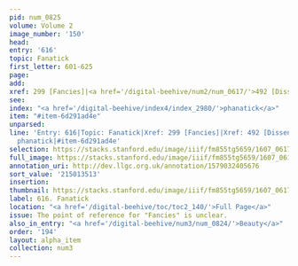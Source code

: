 ```yaml
---
pid: num_0825
volume: Volume 2
image_number: '150'
head:
entry: '616'
topic: Fanatick
first_letter: 601-625
page:
add:
xref: 299 [Fancies]|<a href='/digital-beehive/num2/num_0617/'>492 [Dissenters]</a>
see:
index: "<a href='/digital-beehive/index4/index_2980/'>phanatick</a>"
item: "#item-6d291ad4e"
unparsed:
line: 'Entry: 616|Topic: Fanatick|Xref: 299 [Fancies]|Xref: 492 [Dissenters]|Index:
  phanatick|#item-6d291ad4e'
selection: https://stacks.stanford.edu/image/iiif/fm855tg5659/1607_0617/913,3513,2741,535/full/0/default.jpg
full_image: https://stacks.stanford.edu/image/iiif/fm855tg5659/1607_0617/full/full/0/default.jpg
annotation_uri: http://dev.llgc.org.uk/annotation/1579032405676
sort_value: '215013513'
insertion:
thumbnail: https://stacks.stanford.edu/image/iiif/fm855tg5659/1607_0617/913,3513,600,180/250,/0/default.jpg
label: 616. Fanatick
location: "<a href='/digital-beehive/toc/toc2_140/'>Full Page</a>"
issue: The point of reference for "Fancies" is unclear.
also_in_entry: "<a href='/digital-beehive/num3/num_0824/'>Beauty</a>"
order: '194'
layout: alpha_item
collection: num3
---
```

